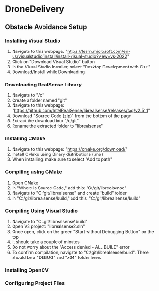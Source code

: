 # DroneDelivery

## Obstacle Avoidance Setup

### Installing Visual Studio
1) Navigate to this webpage: "https://learn.microsoft.com/en-us/visualstudio/install/install-visual-studio?view=vs-2022"
2) Click on "Download Visual Studio" button
3) In the Visual Studio Installer, select "Desktop Development with C++"
4) Download/Install while Downloading

### Downloading RealSense Library
1) Navigate to "/c"
2) Create a folder named "git"
3) Navigate to this webpage: "https://github.com/IntelRealSense/librealsense/releases/tag/v2.51.1"
4) Download "Source Code (zip)" from the bottom of the page
5) Extract the download into "/c/git"
6) Rename the extracted folder to "librealsense"

### Installing CMake
1) Navigate to this webpage: "https://cmake.org/download/"
2) Install CMake using Binary distributions (.msi)
3) When installing, make sure to select "Add to path"

### Compiling using CMake
1) Open CMake
2) In "Where is Source Code," add this: "C:/git/librealsense"
3) Navigate to "C:/git/librealsense" and create "build" folder
4) In "C:/git/librealsense/build," add this: "C:/git/librealsense/build"

### Compiling Using Visual Studio
1) Navigate to "C:\git\librealsense\build"
2) Open VS project: "librealsense2.sln"
3) Once open, click on the green "Start without Debugging Button" on the top
4) It should take a couple of minutes
5) Do not worry about the "Access denied - ALL BUILD" error
6) To confirm compilation, navigate to "C:\git\librealsense\build". There should be a "DEBUG" and "x64" folder here.

### Installing OpenCV

### Configuring Project Files

